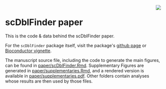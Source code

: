 <img align="right" style="margin-left: 30px; margin-bottom: 30px;" src="https://github.com/plger/scDblFinder/blob/master/inst/docs/sticker.svg"/>

# scDblFinder paper

This is the code & data behind the scDblFinder paper.

For the `scDblFinder` package itself, visit the package's [github page](https://github.com/plger/scDblFinder) or 
[Bioconductor vignette](https://bioconductor.org/packages/release/bioc/vignettes/scDblFinder/inst/doc/scDblFinder.html).

The manuscript source file, including the code to generate the main figures, can be found in [paper/scDblFinder.Rmd](paper/scDblFinder.Rmd).
Supplementary Figures are generated in [paper/supplementaries.Rmd](paper/supplementaries.Rmd), and a rendered version is available in [paper/supplementaries.pdf](paper/supplementaries.pdf).
Other folders contain analyses whose results are then used by those files.

